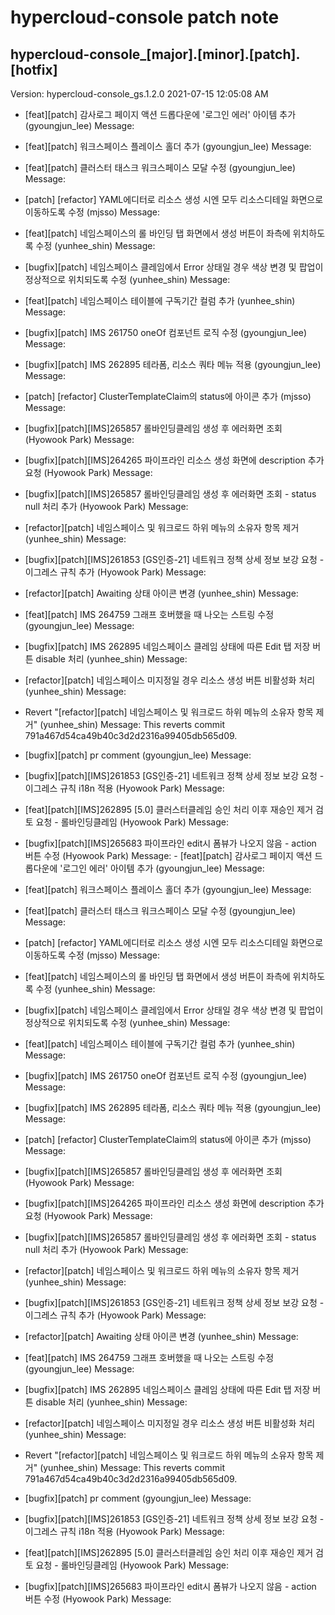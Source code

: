 # hypercloud-console patch note
## hypercloud-console_[major].[minor].[patch].[hotfix]
Version: hypercloud-console_gs.1.2.0
2021-07-15  12:05:08 AM
- [feat][patch] 감사로그 페이지 액션 드롭다운에 '로그인 에러' 아이템 추가 (gyoungjun_lee) 
    Message: 
- [feat][patch] 워크스페이스 플레이스 홀더 추가 (gyoungjun_lee) 
    Message: 
- [feat][patch] 클러스터 태스크 워크스페이스 모달 수정 (gyoungjun_lee) 
    Message: 
- [patch] [refactor] YAML에디터로 리소스 생성 시엔 모두  리소스디테일 화면으로 이동하도록 수정 (mjsso) 
    Message: 
- [feat][patch] 네임스페이스의 롤 바인딩 탭 화면에서 생성 버튼이 좌측에 위치하도록 수정 (yunhee_shin) 
    Message: 
- [bugfix][patch] 네임스페이스 클레임에서 Error 상태일 경우 색상 변경 및 팝업이 정상적으로 위치되도록 수정 (yunhee_shin) 
    Message: 
- [feat][patch] 네임스페이스 테이블에 구독기간 컬럼 추가 (yunhee_shin) 
    Message: 
- [bugfix][patch] IMS 261750 oneOf  컴포넌트 로직 수정 (gyoungjun_lee) 
    Message: 
- [bugfix][patch] IMS 262895 테라폼, 리소스 쿼타 메뉴 적용 (gyoungjun_lee) 
    Message: 
- [patch] [refactor] ClusterTemplateClaim의 status에 아이콘 추가 (mjsso) 
    Message: 
- [bugfix][patch][IMS]265857 롤바인딩클레임 생성 후 에러화면 조회 (Hyowook Park) 
    Message: 
- [bugfix][patch][IMS]264265 파이프라인 리소스 생성 화면에 description 추가 요청 (Hyowook Park) 
    Message: 
- [bugfix][patch][IMS]265857 롤바인딩클레임 생성 후 에러화면 조회 - status null 처리 추가 (Hyowook Park) 
    Message: 
- [refactor][patch] 네임스페이스 및 워크로드 하위 메뉴의 소유자 항목 제거 (yunhee_shin) 
    Message: 
- [bugfix][patch][IMS]261853 [GS인증-21] 네트워크 정책 상세 정보 보강 요청 - 이그레스 규칙 추가 (Hyowook Park) 
    Message: 
- [refactor][patch] Awaiting 상태 아이콘 변경 (yunhee_shin) 
    Message: 
- [feat][patch] IMS 264759  그래프 호버했을 때 나오는 스트링 수정 (gyoungjun_lee) 
    Message: 
- [bugfix][patch] IMS 262895 네임스페이스 클레임 상태에 따른  Edit 탭 저장 버튼 disable 처리 (yunhee_shin) 
    Message: 
- [refactor][patch] 네임스페이스 미지정일 경우 리소스 생성 버튼 비활성화 처리 (yunhee_shin) 
    Message: 
- Revert "[refactor][patch] 네임스페이스 및 워크로드 하위 메뉴의 소유자 항목 제거" (yunhee_shin) 
    Message: This reverts commit 791a467d54ca49b40c3d2d2316a99405db565d09.

- [bugfix][patch] pr comment (gyoungjun_lee) 
    Message: 
- [bugfix][patch][IMS]261853 [GS인증-21] 네트워크 정책 상세 정보 보강 요청 - 이그레스 규칙 i18n 적용 (Hyowook Park) 
    Message: 
- [feat][patch][IMS]262895 [5.0] 클러스터클레임 승인 처리 이후 재승인 제거 검토 요청 - 롤바인딩클레임 (Hyowook Park) 
    Message: 
- [bugfix][patch][IMS]265683 파이프라인 edit시 폼뷰가 나오지 않음 - action 버튼 수정 (Hyowook Park) 
    Message: - [feat][patch] 감사로그 페이지 액션 드롭다운에 '로그인 에러' 아이템 추가 (gyoungjun_lee) 
    Message: 
- [feat][patch] 워크스페이스 플레이스 홀더 추가 (gyoungjun_lee) 
    Message: 
- [feat][patch] 클러스터 태스크 워크스페이스 모달 수정 (gyoungjun_lee) 
    Message: 
- [patch] [refactor] YAML에디터로 리소스 생성 시엔 모두  리소스디테일 화면으로 이동하도록 수정 (mjsso) 
    Message: 
- [feat][patch] 네임스페이스의 롤 바인딩 탭 화면에서 생성 버튼이 좌측에 위치하도록 수정 (yunhee_shin) 
    Message: 
- [bugfix][patch] 네임스페이스 클레임에서 Error 상태일 경우 색상 변경 및 팝업이 정상적으로 위치되도록 수정 (yunhee_shin) 
    Message: 
- [feat][patch] 네임스페이스 테이블에 구독기간 컬럼 추가 (yunhee_shin) 
    Message: 
- [bugfix][patch] IMS 261750 oneOf  컴포넌트 로직 수정 (gyoungjun_lee) 
    Message: 
- [bugfix][patch] IMS 262895 테라폼, 리소스 쿼타 메뉴 적용 (gyoungjun_lee) 
    Message: 
- [patch] [refactor] ClusterTemplateClaim의 status에 아이콘 추가 (mjsso) 
    Message: 
- [bugfix][patch][IMS]265857 롤바인딩클레임 생성 후 에러화면 조회 (Hyowook Park) 
    Message: 
- [bugfix][patch][IMS]264265 파이프라인 리소스 생성 화면에 description 추가 요청 (Hyowook Park) 
    Message: 
- [bugfix][patch][IMS]265857 롤바인딩클레임 생성 후 에러화면 조회 - status null 처리 추가 (Hyowook Park) 
    Message: 
- [refactor][patch] 네임스페이스 및 워크로드 하위 메뉴의 소유자 항목 제거 (yunhee_shin) 
    Message: 
- [bugfix][patch][IMS]261853 [GS인증-21] 네트워크 정책 상세 정보 보강 요청 - 이그레스 규칙 추가 (Hyowook Park) 
    Message: 
- [refactor][patch] Awaiting 상태 아이콘 변경 (yunhee_shin) 
    Message: 
- [feat][patch] IMS 264759  그래프 호버했을 때 나오는 스트링 수정 (gyoungjun_lee) 
    Message: 
- [bugfix][patch] IMS 262895 네임스페이스 클레임 상태에 따른  Edit 탭 저장 버튼 disable 처리 (yunhee_shin) 
    Message: 
- [refactor][patch] 네임스페이스 미지정일 경우 리소스 생성 버튼 비활성화 처리 (yunhee_shin) 
    Message: 
- Revert "[refactor][patch] 네임스페이스 및 워크로드 하위 메뉴의 소유자 항목 제거" (yunhee_shin) 
    Message: This reverts commit 791a467d54ca49b40c3d2d2316a99405db565d09.

- [bugfix][patch] pr comment (gyoungjun_lee) 
    Message: 
- [bugfix][patch][IMS]261853 [GS인증-21] 네트워크 정책 상세 정보 보강 요청 - 이그레스 규칙 i18n 적용 (Hyowook Park) 
    Message: 
- [feat][patch][IMS]262895 [5.0] 클러스터클레임 승인 처리 이후 재승인 제거 검토 요청 - 롤바인딩클레임 (Hyowook Park) 
    Message: 
- [bugfix][patch][IMS]265683 파이프라인 edit시 폼뷰가 나오지 않음 - action 버튼 수정 (Hyowook Park) 
    Message: 